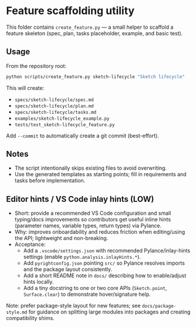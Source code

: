 # Feature scaffolding utility

This folder contains `create_feature.py` — a small helper to scaffold a feature skeleton (spec, plan, tasks placeholder, example, and basic test).

Usage
-----

From the repository root:

```bash
python scripts/create_feature.py sketch-lifecycle "Sketch lifecycle"
```

This will create:
- `specs/sketch-lifecycle/spec.md`
- `specs/sketch-lifecycle/plan.md`
- `specs/sketch-lifecycle/tasks.md`
- `examples/sketch-lifecycle_example.py`
- `tests/test_sketch-lifecycle_feature.py`

Add `--commit` to automatically create a git commit (best-effort).

Notes
-----
- The script intentionally skips existing files to avoid overwriting.
- Use the generated templates as starting points; fill in requirements and tasks before implementation.

Editor hints / VS Code inlay hints (LOW)
-------------------------------------
- Short: provide a recommended VS Code configuration and small typing/docs improvements so contributors get useful inline hints (parameter names, variable types, return types) via Pylance.
- Why: improves onboardability and reduces friction when editing/using the API; lightweight and non-breaking.
- Acceptance:
	* Add a `.vscode/settings.json` with recommended Pylance/inlay-hints settings (enable `python.analysis.inlayHints.*`).
	* Add `pyrightconfig.json` pointing `src/` so Pylance resolves imports and the package layout consistently.
	* Add a short README note in `docs/` describing how to enable/adjust hints locally.
	* Add a tiny docstring to one or two core APIs (`Sketch.point`, `Surface.clear`) to demonstrate hover/signature help.

Note: prefer package-style layout for new features; see `docs/package-style.md` for guidance on splitting large modules into packages and creating compatibility shims.
